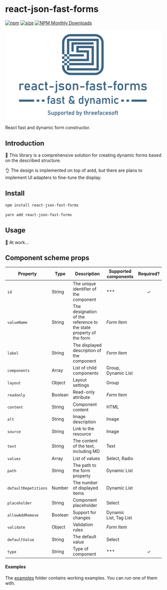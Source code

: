 # react-json-fast-forms
[![npm](https://img.shields.io/npm/v/react-json-fast-forms)](https://www.npmjs.com/package/react-hooks-worker)
[![size](https://img.shields.io/bundlephobia/minzip/react-json-fast-forms)](https://bundlephobia.com/result?p=react-json-fast-forms)
[![NPM Monthly Downloads](https://img.shields.io/npm/dm/react-json-fast-forms.svg)](https://npmjs.com/react-json-fast-forms)

![react-json-fast-forms](media/react-json-fast-forms.png)

React fast and dynamic form constructor.

## Introduction

🚀 This library is a comprehensive solution for creating dynamic forms based on the described structure.

👌 The design is implemented on top of antd, but there are plans to implement UI adapters to fine-tune the display.

## Install

```bash
npm install react-json-fast-forms
```
```bash
yarn add react-json-fast-forms
```

## Usage

🔧 At work...

## Component scheme props

| Property                  | Type        | Description                                                        | Supported components   | Required? | 
|---------------------------|-------------|--------------------------------------------------------------------|------------------------|:---------:|
| `id`                      | String      | The unique identifier of the component                             | ***                    |     ✓     |
| `valueName`               | String      | The designation of the reference to the state property of the form | *Form Item*            |           |
| `label`                   | String      | The displayed description of the component                         | *Form Item*            |           |
| `components`              | Array       | List of child components                                           | Group, Dynamic List    |           |
| `layout`                  | Object      | Layout settings                                                    | Group                  |           |
| `readonly`                | Boolean     | Read-only attribute                                                | *Form Item*            |           |
| `content`                 | String      | Component content                                                  | HTML                   |           |
| `alt`                     | String      | Image description                                                  | Image                  |           |
| `source`                  | String      | Link to the resource                                               | Image                  |           |
| `text`                    | String      | The content of the text, including MD                              | Text                   |           |
| `values`                  | Array       | List of values                                                     | Select, Radio          |           |
| `path`                    | String      | The path to the form property                                      | Dynamic List           |           |
| `defaultRepetitions`      | Number      | The number of displayed items                                      | Dynamic List           |           |
| `placeholder`             | String      | Component placeholder                                              | Select                 |           |
| `allowAddRemove`          | Boolean     | Support for changes                                                | Dynamic List, Tag List |           |
| `validate`                | Object      | Validation rules                                                   | *Form Item*            |           |
| `defaultValue`            | String      | The default value                                                  | Select                 |           |
| `type`                    | String      | Type of component                                                  | ***                    |     ✓     |

#### Examples

The [examples](examples) folder contains working examples.
You can run one of them with.